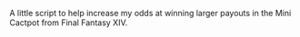 A little script to help increase my odds at winning larger payouts in
the Mini Cactpot from Final Fantasy XIV.